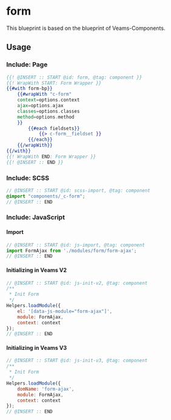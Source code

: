 # form

This blueprint is based on the blueprint of Veams-Components.

## Usage

### Include: Page

``` hbs
{{! @INSERT :: START @id: form, @tag: component }}
{{! WrapWith START: Form Wrapper }}
{{#with form-bp}}
	{{#wrapWith "c-form"
	context=options.context
	ajax=options.ajax
	classes=options.classes
	method=options.method
	}}
		{{#each fieldsets}}
			{{> c-form__fieldset }}
		{{/each}}
	{{/wrapWith}}
{{/with}}
{{! WrapWith END: Form Wrapper }}
{{! @INSERT :: END }}
```

### Include: SCSS

``` scss
// @INSERT :: START @id: scss-import, @tag: component
@import "components/_c-form";
// @INSERT :: END
```

### Include: JavaScript

#### Import
``` js
// @INSERT :: START @id: js-import, @tag: component
import FormAjax from './modules/form/form-ajax';
// @INSERT :: END
```

#### Initializing in Veams V2
``` js
// @INSERT :: START @id: js-init-v2, @tag: component
/**
 * Init Form
 */
Helpers.loadModule({
	el: '[data-js-module="form-ajax"]',
	module: FormAjax,
	context: context
});
// @INSERT :: END
```

#### Initializing in Veams V3
``` js
// @INSERT :: START @id: js-init-v3, @tag: component
/**
 * Init Form
 */
Helpers.loadModule({
	domName: 'form-ajax',
	module: FormAjax,
	context: context
});
// @INSERT :: END
```
